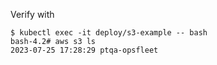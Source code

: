 Verify with
```
$ kubectl exec -it deploy/s3-example -- bash
bash-4.2# aws s3 ls
2023-07-25 17:28:29 ptqa-opsfleet
```
